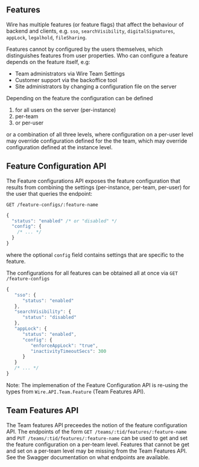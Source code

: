 ## Features

Wire has multiple features (or feature flags) that affect the behaviour of
backend and clients, e.g. `sso`, `searchVisibility`, `digitalSignatures`,
`appLock`, `legalhold`, `fileSharing`.

Features cannot by configured by the users themselves, which distinguishes
features from user properties. Who can configure a feature depends on the
feature itself, e.g:

- Team administrators via Wire Team Settings
- Customer support via the backoffice tool
- Site administrators by changing a configuration file on the server

Depending on the feature the configuration can be defined

1. for all users on the server (per-instance)
2. per-team
3. or per-user

or a combination of all three levels, where configuration on a per-user level
may override configuration defined for the the team, which may override
configuration defined at the instance level.

## Feature Configuration API

The Feature configurations API exposes the feature configuration that results
from combining the settings (per-instance, per-team, per-user) for the user that
queries the endpoint:

`GET /feature-configs/:feature-name`

```javascript
{
  "status": "enabled" /* or "disabled" */
  "config": {
    /* ... */
  }
}
```
where the optional `config` field contains settings that are specific to the feature.

The configurations for all features can be obtained all at once via `GET
/feature-configs`

```javascript
{
   "sso": {
      "status": "enabled"
   },
   "searchVisibility": {
      "status": "disabled"
   },
   "appLock": {
      "status": "enabled",
      "config": {
         "enforceAppLock": "true",
         "inactivityTimeoutSecs": 300
      }
   }
   /* ... */
}
```

Note: The implemenation of the Feature Configuration API is re-using the types
from `Wire.API.Team.Feature` (Team Features API).

## Team Features API

The Team features API preceedes the notion of the feature configuration API. The
endpoints of the form `GET /teams/:tid/features/:feature-name` and `PUT
/teams/:tid/features/:feature-name` can be used to get and set the feature
configuration on a per-team level. Features that cannot be get and set on a
per-team level may be missing from the Team Features API. See the Swagger
documentation on what endpoints are available.
